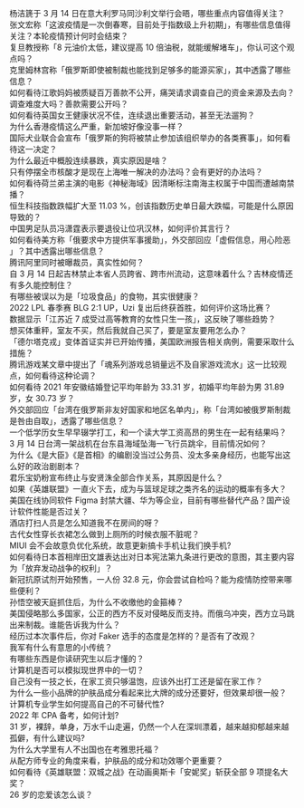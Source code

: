 杨洁篪于 3 月 14 日在意大利罗马同沙利文举行会晤，哪些重点内容值得关注？  
张文宏称「这波疫情是一次倒春寒，目前处于指数级上升初期」，有哪些信息值得关注？本轮疫情预计何时会结束？  
复旦教授称「8 元油价太低，建议提高 10 倍油税，就能缓解堵车」，你认可这个观点吗？  
克里姆林宫称「俄罗斯即使被制裁也能找到足够多的能源买家」，其中透露了哪些信息？  
如何看待江歌妈妈被质疑百万善款不公开，痛哭请求调查自己的资金来源及去向？调查难度大吗？善款需要公开吗？  
如何看待英国女王健康状况不佳，连续退出重要活动，甚至无法遛狗？  
为什么香港疫情这么严重，新加坡好像没事一样？  
国际犬业联合会宣布「俄罗斯的狗将被禁止参加该组织举办的各类赛事」，如何看待这一决定？  
为什么最近中概股连续暴跌，真实原因是啥？  
只有停摆全市核酸才是现在上海唯一解决的办法吗？会有更好的办法吗？  
如何看待荷兰弟主演的电影《神秘海域》因清晰标注南海主权属于中国而遭越南禁播？  
恒生科技指数跌幅扩大至 11.03 %，创该指数历史单日最大跌幅，可能是什么原因导致的？  
中国男足队员冯潇霆表示要退役让位巩汉林，如何评价其言行？  
如何看待美方称「俄要求中方提供军事援助」，外交部回应「虚假信息，用心险恶 」？其中透露出哪些信息？  
腾讯阿里同时被曝裁员，真实性如何？  
自 3 月 14 日起吉林禁止本省人员跨省、跨市州流动，这意味着什么？吉林疫情还有多久能控制住？  
有哪些被误以为是「垃圾食品」的食物，其实很健康？  
2022 LPL 春季赛 BLG 2:1 UP，Uzi 复出后终获首胜，如何评价这场比赛？  
数据显示「江苏近 7 成受过高等教育的女性只生一孩」，这反映了哪些趋势？  
想买体重秤，室友不买，然后我就自己买了，要是室友要用怎么办？  
「德尔塔克戎」变体首证实并已开始传播，美国欧洲报告相关病例，需要采取什么措施？  
腾讯游戏某文章中提出了「魂系列游戏总销量远不及自家游戏流水」这一比较观点，如何看待这种论调？  
如何看待 2021 年安徽结婚登记平均年龄为 33.31 岁，初婚平均年龄为男 31.89 岁，女 30.73 岁？  
外交部回应「台湾在俄罗斯非友好国家和地区名单内」，称「台湾如被俄罗斯制裁是咎由自取」，透露了哪些信息？  
一个低学历女生早早辍学打工，和一个读大学工资高昂的男生在一起有结果吗？  
3 月 14 日台湾一架战机在台东县海域坠海一飞行员跳伞，目前情况如何？  
为什么《是大臣》《是首相》的编剧没当过公务员、没太多亲身经历，也能写出这么好的政治剧剧本？  
君乐宝奶粉宣布终止与安贤洙全部合作关系，其原因是什么？  
如果《英雄联盟》一直火下去，成为与篮球足球之类齐名的运动的概率有多大？  
美国在线协同软件 Figma 封禁大疆、华为等企业，目前有哪些替代产品？国产设计软件性能是否过关？  
酒店打扫人员是怎么知道我不在房间的呀？  
古代女性穿长衣裙怎么做到上厕所的时候衣服不脏呢？  
MIUI 会不会故意负优化系统，故意更新搞卡手机让我们换手机?  
如何看待日本首相岸田文雄表达出对日本宪法第九条进行更改的意图，其主要内容为「放弃发动战争的权利」？  
新冠抗原试剂开始预售，一人份 32.8 元，你会尝试自检吗？能为疫情防控带来哪些便利？  
孙悟空被天庭抓住后，为什么不收缴他的金箍棒？  
美国侵略那么多国家，公正的西方不反对侵略反而支持。而俄乌冲突，西方立马跳出来制裁。谁能告诉我为什么？  
经历过本次事件后，你对 Faker 选手的态度是怎样的？是否有了改观？  
我军有什么有意思的小传统？  
有哪些东西是你读研究生以后才懂的？  
计算机是否可以模拟现世界中的一切？  
自己没有一技之长，在家工资只够温饱，应该外出打工还是留在家工作？  
为什么一些小品牌的护肤品成分看起来比大牌的成分还要好，但效果却很一般？  
计算机专业学生如何提高自己的不可替代性?  
2022 年 CPA 备考，如何计划?  
31 岁，裸辞，单身，万水千山走遍，仍然一个人在深圳漂着，越来越抑郁越来越孤僻，有什么建议吗?  
为什么大学里有人不出国也在考雅思托福？  
从配方师专业的角度来看，护肤品的成分和功效哪个更重要？  
如何看待《英雄联盟：双城之战》在动画奥斯卡「安妮奖」斩获全部 9 项提名大奖？  
26 岁的恋爱该怎么谈？  
